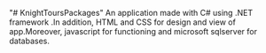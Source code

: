 "# KnightToursPackages" 
An application made with C# using .NET framework .In addition, HTML and CSS for design and view of app.Moreover, javascript for functioning and microsoft sqlserver for databases.